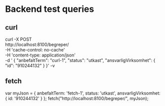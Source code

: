 # Backend test queries

## curl
curl -X POST \
 http://localhost:8100/begreper/ \
 -H 'cache-control: no-cache' \
 -H 'content-type: application/json' \
 -d ' {
        "anbefaltTerm": "curl-1",
        "status": "utkast",
        "ansvarligVirksomhet": {
           "id": "910244132"
       }
}' -v


## fetch
var myJson = { 
    anbefaltTerm: 'fetch-1',
    status: 'utkast',
    ansvarligVirksomhet: { 
        id: '910244132'
    }
};
fetch("http://localhost:8100/begreper/", myJson);